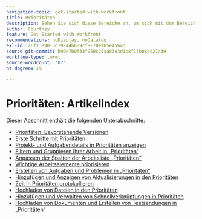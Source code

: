 ```yaml
---
navigation-topic: get-started-with-workfront
title: Prioritäten
description: Sehen Sie sich diese Bereiche an, um sich mit dem Bereich „Prioritäten“ in Adobe Workfront vertraut zu machen.
author: Courtney
feature: Get Started with Workfront
recommendations: noDisplay, noCatalog
exl-id: 26f13890-5d79-44b6-9cf8-70ef05e4564d
source-git-commit: b99e7b0f33f950c25aa83e3d1c8f13b08bc27a39
workflow-type: tm+mt
source-wordcount: '87'
ht-degree: 1%

---
```


# Prioritäten: Artikelindex

Dieser Abschnitt enthält die folgenden Unterabschnitte:

* [Prioritäten: Bevorstehende Versionen](/help/quicksilver/workfront-basics/priorities/priorities-upcoming-releases.md)
* [Erste Schritte mit Prioritäten](/help/quicksilver/workfront-basics/priorities/get-started-with-priorities.md)
* [Projekt- und Aufgabendetails in Prioritäten anzeigen](/help/quicksilver/workfront-basics/priorities/view-task-project-details.md)
* [Filtern und Gruppieren Ihrer Arbeit in „Prioritäten“](/help/quicksilver/workfront-basics/priorities/filter-group-work-priorities.md)
* [Anpassen der Spalten der Arbeitsliste „Prioritäten“](/help/quicksilver/workfront-basics/priorities/customize-worklist-columns.md)
* [Wichtige Arbeitselemente priorisieren](/help/quicksilver/workfront-basics/priorities/prioritize-work-items.md)
* [Erstellen von Aufgaben und Problemen in „Prioritäten“](/help/quicksilver/workfront-basics/priorities/create-task-issue-priorities.md)
* [Hinzufügen und Anzeigen von Aktualisierungen in den Prioritäten](/help/quicksilver/workfront-basics/priorities/add-view-updates-priorities.md)
* [Zeit in Prioritäten protokollieren](/help/quicksilver/workfront-basics/priorities/log-time-priorities.md)
* [Hochladen von Dateien in den Prioritäten](/help/quicksilver/workfront-basics/priorities/upload-files-in-priorities.md)
* [Hinzufügen und Verwalten von Schnellverknüpfungen in Prioritäten](/help/quicksilver/workfront-basics/priorities/quick-links-priorities.md)
  <!--* [Catch up on work in Priorities](/help/quicksilver/workfront-basics/priorities/catch-me-up.md)-->
* [Hochladen von Dokumenten und Erstellen von Testsendungen in „Prioritäten“](/help/quicksilver/workfront-basics/priorities/documents-and-proofs-priorities.md)